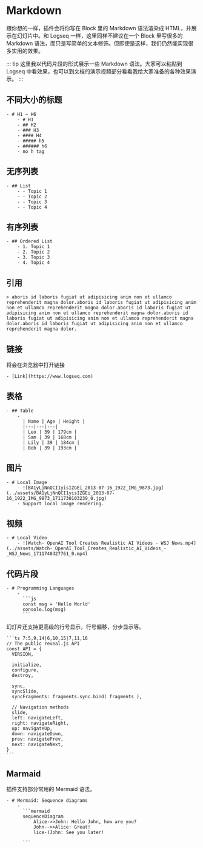 # Markdown

跟你想的一样，插件会将你写在 Block 里的 Markdown 语法渲染成 HTML，并展示在幻灯片中。和 Logseq 一样，这里同样不建议在一个 Block 里写很多的 Markdown 语法，而只是写简单的文本修饰。但即使是这样，我们仍然能实现很多实用的效果。

::: tip
这里我以代码片段的形式展示一些 Markdown 语法。大家可以粘贴到 Logseq 中看效果，也可以到文档的演示视频部分看看我给大家准备的各种效果演示。
:::

## 不同大小的标题

```
- # H1 ~ H6
	- # H1
	- ## H2
	- ### H3
	- #### H4
	- ##### h5
	- ###### h6
	- no h tag
```

## 无序列表

```
- ## List
	- - Topic 1
	- - Topic 2
	- - Topic 3
	- - Topic 4
```

## 有序列表

```
- ## Ordered List
	- 1. Topic 1
	- 2. Topic 2
	- 3. Topic 3
	- 4. Topic 4
```

## 引用

```
> aboris id laboris fugiat ut adipisicing anim non et ullamco reprehenderit magna dolor.aboris id laboris fugiat ut adipisicing anim non et ullamco reprehenderit magna dolor.aboris id laboris fugiat ut adipisicing anim non et ullamco reprehenderit magna dolor.aboris id laboris fugiat ut adipisicing anim non et ullamco reprehenderit magna dolor.aboris id laboris fugiat ut adipisicing anim non et ullamco reprehenderit magna dolor.
```

## 链接

将会在浏览器中打开链接

```
- [Link](https://www.logseq.com)
```

## 表格

```
- ## Table
	-
	  | Name | Age | Height |
	  |---|---|---|
	  | Leo | 39 | 179cm |
	  | Sam | 39 | 168cm |
	  | Lily | 39 | 184cm |
	  | Bob | 39 | 193cm |
```

## 图片

```
- # Local Image
	- ![BA1yLjNnQCI1yisIZGEi_2013-07-16_1922_IMG_9873.jpg](../assets/BA1yLjNnQCI1yisIZGEi_2013-07-16_1922_IMG_9873_1711730103239_0.jpg)
	- Support local image rendering.
```

## 视频

```
- # Local Video
	- ![Watch- OpenAI Tool Creates Realistic AI Videos - WSJ News.mp4](../assets/Watch-_OpenAI_Tool_Creates_Realistic_AI_Videos_-_WSJ_News_1711740427761_0.mp4)
```

## 代码片段

````
- # Programming Languages
	-
	  ```js
	  const msg = 'Hello World'
	  console.log(msg)
	  ```
````

幻灯片还支持更高级的行号显示，行号偏移，分步显示等。

````
```ts 7:5,9,14|6,10,15|7,11,16
// The public reveal.js API
const API = {
  VERSION,

  initialize,
  configure,
  destroy,

  sync,
  syncSlide,
  syncFragments: fragments.sync.bind( fragments ),

  // Navigation methods
  slide,
  left: navigateLeft,
  right: navigateRight,
  up: navigateUp,
  down: navigateDown,
  prev: navigatePrev,
  next: navigateNext,
}
```
````

## Marmaid

插件支持部分常用的 Mermaid 语法。

````
- # Mermaid: Sequence diagrams
	-
	  ```mermaid
	  sequenceDiagram
	      Alice->>John: Hello John, how are you?
	      John-->>Alice: Great!
	      lice-)John: See you later!

	  ```
````
